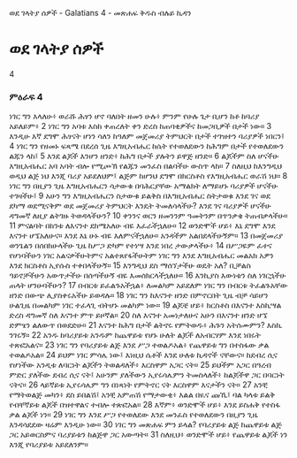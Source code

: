 ﻿
ወደ ገላትያ ሰዎች - Galatians 4 - መጽሐፍ ቅዱስ ብሉይ ኪዳን
# ወደ ገላትያ ሰዎች
4
### ምዕራፍ 4
 ነገር ግን እላለሁ፥ ወራሹ ሕፃን ሆኖ ባለበት ዘመን ሁሉ፥ ምንም የሁሉ ጌታ ቢሆን ከቶ ከባሪያ አይለይም፥
2  ነገር ግን አባቱ እስከ ቀጠረለት ቀን ድረስ ከጠባቂዎችና ከመጋቢዎች በታች ነው።
3  እንዲሁ እኛ ደግሞ ሕፃናት ሆነን ሳለን ከዓለም መጀመሪያ ትምህርት በታች ተገዝተን ባሪያዎች ነበርን፤
4  ነገር ግን የዘመኑ ፍጻሜ በደረሰ ጊዜ እግዚአብሔር ከሴት የተወለደውን ከሕግም በታች የተወለደውን ልጁን ላከ፤
5  እንደ ልጆች እንሆን ዘንድ፥ ከሕግ በታች ያሉትን ይዋጅ ዘንድ።
6  ልጆችም ስለ ሆናችሁ እግዚአብሔር አባ አባት ብሎ የሚጮኽ የልጁን መንፈስ በልባችሁ ውስጥ ላከ።
7  ስለዚህ ከእንግዲህ ወዲህ ልጅ ነህ እንጂ ባሪያ አይደለህም፤ ልጅም ከሆንህ ደግሞ በክርስቶስ የእግዚአብሔር ወራሽ ነህ።
8  ነገር ግን በዚያን ጊዜ እግዚአብሔርን ሳታውቁ በባሕርያቸው አማልክት ለማይሆኑ ባሪያዎች ሆናችሁ ተገዛችሁ፤
9  አሁን ግን እግዚአብሔርን ስታውቁ ይልቅስ በእግዚአብሔር ስትታወቁ እንደ ገና ወደ ደካማ ወደሚናቅም ወደ መጀመሪያ ትምህርት እንዴት ትመለሳላችሁ? እንደ ገና ባሪያዎች ሆናችሁ ዳግመኛ ለዚያ ልትገዙ ትወዳላችሁን?
10  ቀንንና ወርን ዘመንንም ዓመትንም በጥንቃቄ ትጠብቃላችሁ።
11  ምናልባት በከንቱ ለእናንተ ደክሜአለሁ ብዬ እፈራችኋለሁ።
12  ወንድሞች ሆይ፥ እኔ ደግሞ እንደ እናንተ ሆኜአለሁና። እንደ እኔ ሁኑ ብዬ እለምናችኋለሁ። አንዳችም አልበደላችሁኝም።
13  በመጀመሪያ ወንጌልን በሰበክሁላችሁ ጊዜ ከሥጋ ድካም የተነሣ እንደ ነበረ ታውቃላችሁ፥
14  በሥጋዬም ፈተና የሆነባችሁን ነገር አልናቃችሁትምና አልተጸየፋችሁትም ነገር ግን እንደ እግዚአብሔር መልአክ አዎን እንደ ክርስቶስ ኢየሱስ ተቀበላችሁኝ።
15  እንግዲህ ደስ ማሰኘታችሁ ወዴት አለ? ቢቻልስ ዓይኖቻችሁን አውጥታችሁ በሰጣችሁኝ ብዬ እመሰክርላችኋለሁ።
16  እንኪያስ እውነቱን ስለ ነገርኋችሁ ጠላት ሆንሁባችሁን?
17  በብርቱ ይፈልጉአችኋል፥ ለመልካም አይደለም ነገር ግን በብርቱ ትፈልጉአቸው ዘንድ በውጭ ሊያስቀሩአችሁ ይወዳሉ።
18  ነገር ግን ከእናንተ ዘንድ በምኖርበት ጊዜ ብቻ ሳይሆን ሁልጊዜ በመልካም ነገር ተፈላጊ ብትሆኑ መልካም ነው።
19  ልጆቼ ሆይ፥ ክርስቶስ በእናንተ እስኪሣል ድረስ ዳግመኛ ስለ እናንተ ምጥ ይዞኛል።
20  ስለ እናንተ አመነታለሁና አሁን በእናንተ ዘንድ ሆኜ ድምፄን ልለውጥ በወደድሁ።
21  እናንተ ከሕግ በታች ልትኖሩ የምትወዱ፥ ሕጉን አትሰሙምን? እስኪ ንገሩኝ።
22  አንዱ ከባሪያይቱ አንዱም ከጨዋይቱ የሆኑ ሁለት ልጆች ለአብርሃም እንደ ነበሩት ተጽፎአልና።
23  ነገር ግን የባሪያይቱ ልጅ እንደ ሥጋ ተወልዶአል፥ የጨዋይቱ ግን በተስፋው ቃል ተወልዶአል።
24  ይህም ነገር ምሳሌ ነው፤ እነዚህ ሴቶች እንደ ሁለቱ ኪዳኖች ናቸውና። ከደብረ ሲና የሆነችው አንዲቱ ለባርነት ልጆችን ትወልዳለች፥ እርስዋም አጋር ናት።
25  ይህችም አጋር በዓረብ ምድር ያለችው ደብረ ሲና ናት፤ አሁንም ያለችውን ኢየሩሳሌምን ትመስላለች፥ ከልጆችዋ ጋር በባርነት ናትና።
26  ላይኛይቱ ኢየሩሳሌም ግን በነጻነት የምትኖር ናት እርስዋም እናታችን ናት።
27  አንቺ የማትወልጅ መካን፥ ደስ ይበልሽ፤ አንቺ አምጠሽ የማታውቂ፥ እልል በዪና ጩኺ፤ ባል ካላቱ ይልቅ የብቸኛይቱ ልጆች በዝተዋልና ተብሎ ተጽፎአል።
28  እኛም፥ ወንድሞች ሆይ፥ እንደ ይስሐቅ የተስፋ ቃል ልጆች ነን።
29  ነገር ግን እንደ ሥጋ የተወለደው እንደ መንፈስ የተወለደውን በዚያን ጊዜ እንዳሳደደው ዛሬም እንዲሁ ነው።
30  ነገር ግን መጽሐፍ ምን ይላል? የባሪያይቱ ልጅ ከጨዋይቱ ልጅ ጋር አይወርስምና ባሪያይቱን ከልጅዋ ጋር አውጣት።
31  ስለዚህ፥ ወንድሞች ሆይ፥ የጨዋይቱ ልጆች ነን እንጂ የባሪያይቱ አይደለንም። 
